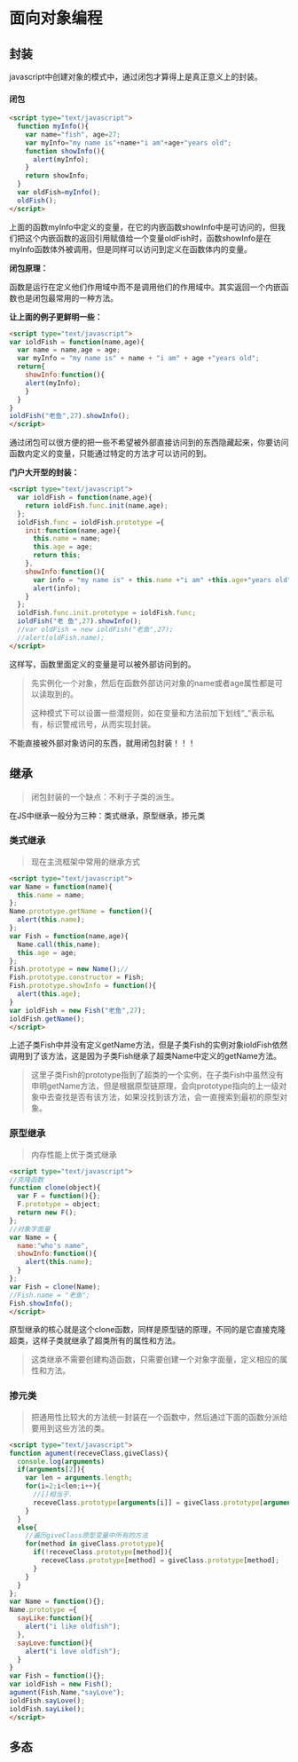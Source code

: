 # 面向对象编程

## 封装

javascript中创建对象的模式中，通过闭包才算得上是真正意义上的封装。

#### **闭包**

```html
<script type="text/javascript">
  function myInfo(){
    var name="fish", age=27;
    var myInfo="my name is"+name+"i am"+age+"years old";
    function showInfo(){
      alert(myInfo);
    }
    return showInfo;
  }
  var oldFish=myInfo();
  oldFish();
</script>
```

上面的函数myInfo中定义的变量，在它的内嵌函数showInfo中是可访问的，但我们把这个内嵌函数的返回引用赋值给一个变量oldFish时，函数showInfo是在myInfo函数体外被调用，但是同样可以访问到定义在函数体内的变量。

**闭包原理：**

函数是运行在定义他们作用域中而不是调用他们的作用域中。其实返回一个内嵌函数也是闭包最常用的一种方法。

**让上面的例子更鲜明一些：**

```html
<script type="text/javascript">
var ioldFish = function(name,age){
  var name = name,age = age;
  var myInfo = "my name is" + name + "i am" + age +"years old";
  return{
    showInfo:function(){
    alert(myInfo);
    }
  }
}
ioldFish("老鱼",27).showInfo();
</script>
```

通过闭包可以很方便的把一些不希望被外部直接访问到的东西隐藏起来，你要访问函数内定义的变量，只能通过特定的方法才可以访问的到。

**门户大开型的封装：**

```html
<script type="text/javascript">
  var ioldFish = function(name,age){
    return ioldFish.func.init(name,age);
  };
  ioldFish.func = ioldFish.prototype ={
    init:function(name,age){
      this.name = name;
      this.age = age;
      return this;
    },
    showInfo:function(){
      var info = "my name is" + this.name +"i am" +this.age+"years old";
      alert(info);
    }
  };
  ioldFish.func.init.prototype = ioldFish.func;
  ioldFish("老 鱼",27).showInfo();
  //var oldFish = new ioldFish("老鱼",27);
  //alert(oldFish.name);
</script>
```

这样写，函数里面定义的变量是可以被外部访问到的。

> 先实例化一个对象，然后在函数外部访问对象的name或者age属性都是可以读取到的。
>
> 这种模式下可以设置一些潜规则，如在变量和方法前加下划线“_“表示私有，标识警戒讯号，从而实现封装。

不能直接被外部对象访问的东西，就用闭包封装！！！

## 继承

> 闭包封装的一个缺点：不利于子类的派生。

在JS中继承一般分为三种：类式继承，原型继承，掺元类

### 类式继承

> 现在主流框架中常用的继承方式

```html
<script type="text/javascript">
var Name = function(name){
  this.name = name;
};
Name.prototype.getName = function(){
  alert(this.name);
};
var Fish = function(name,age){
  Name.call(this,name);
  this.age = age;
};
Fish.prototype = new Name();//
Fish.prototype.constructor = Fish;
Fish.prototype.showInfo = function(){
  alert(this.age);
}
var ioldFish = new Fish("老鱼",27);
ioldFish.getName();
</script>
```

上述子类Fish中并没有定义getName方法，但是子类Fish的实例对象ioldFish依然调用到了该方法，这是因为子类Fish继承了超类Name中定义的getName方法。

> 这里子类Fish的prototype指到了超类的一个实例，在子类Fish中虽然没有申明getName方法，但是根据原型链原理，会向prototype指向的上一级对象中去查找是否有该方法，如果没找到该方法，会一直搜索到最初的原型对象。

### 原型继承

> 内存性能上优于类式继承

```html
<script type="text/javascript">
//克隆函数
function clone(object){
  var F = function(){};
  F.prototype = object;
  return new F();
};
//对象字面量
var Name = {
  name:"who's name",
  showInfo:function(){
    alert(this.name);
  }
};
var Fish = clone(Name);
//Fish.name = "老鱼";
Fish.showInfo();
</script>
```

原型继承的核心就是这个clone函数，同样是原型链的原理，不同的是它直接克隆超类，这样子类就继承了超类所有的属性和方法。

> 这类继承不需要创建构造函数，只需要创建一个对象字面量，定义相应的属性和方法。

### 掺元类

> 把通用性比较大的方法统一封装在一个函数中，然后通过下面的函数分派给要用到这些方法的类。

```html
<script type="text/javascript">
function agument(receveClass,giveClass){
  console.log(arguments)
  if(arguments[2]){
    var len = arguments.length;
    for(i=2;i<len;i++){
      //[]相当于.
      receveClass.prototype[arguments[i]] = giveClass.prototype[arguments[i]];
    }
  }
  else{
    //遍历giveClass原型变量中所有的方法
    for(method in giveClass.prototype){
      if(!receveClass.prototype[method]){
        receveClass.prototype[method] = giveClass.prototype[method];
      }
    }
  }
};
var Name = function(){};
Name.prototype ={
  sayLike:function(){
    alert("i like oldfish");
  },
  sayLove:function(){
    alert("i love oldfish");
  }
}
var Fish = function(){};
var ioldFish = new Fish();
agument(Fish,Name,"sayLove");
ioldFish.sayLove();
ioldFish.sayLike();
</script>
```

## 多态

